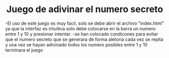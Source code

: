 <h1 style="text-align:center;">Juego de adivinar el numero secreto</h1>
-El uso de este juego es muy facil, solo se debe abrir el archivo "index.html"
ya que la interfaz es intuitiva solo debe colocarse en la barra un numero entre 1 y 10 y presionar intentar.
-se han colocado condicones para evitar que el numero secreto que se generara de forma aletoria cada vez se repita y una vez se hayan adivinado todos los numero posibles entre 1 y 10 terminara el juego
